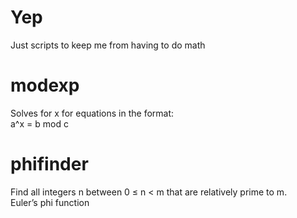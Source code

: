 # Yep
Just scripts to keep me from having to do math <br>
# modexp
Solves for x for equations in the format: <br>
a^x = b mod c
<br>
# phifinder 
Find all integers n between 0 ≤ n < m that are relatively prime to m. <br>
Euler’s phi function
